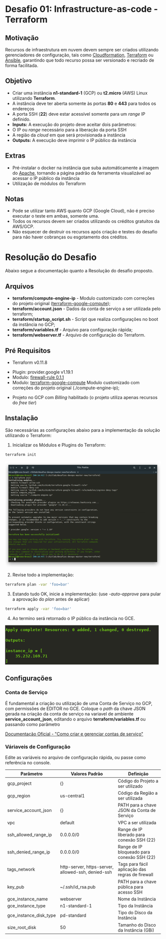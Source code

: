 # Desafio 01: Infrastructure-as-code - Terraform

## Motivação

Recursos de infraestrutura em nuvem devem sempre ser criados utilizando gerenciadores de configuração, tais como [Cloudformation](https://aws.amazon.com/cloudformation/), [Terraform](https://www.terraform.io/) ou [Ansible](https://www.ansible.com/), garantindo que todo recurso possa ser versionado e recriado de forma facilitada.

## Objetivo

-   Criar uma instância **n1-standard-1** (GCP) ou **t2.micro** (AWS) Linux utilizando **Terraform**.
-   A instância deve ter aberta somente às portas **80** e **443** para todos os endereços
-   A porta SSH (**22**) deve estar acessível somente para um _range_ IP definido.
-   **Inputs:** A execução do projeto deve aceitar dois parâmetros:
-   O IP ou _range_ necessário para a liberação da porta SSH
-   A região da _cloud_ em que será provisionada a instância
-   **Outputs:** A execução deve imprimir o IP público da instância


## Extras

-   Pré-instalar o docker na instância que suba automáticamente a imagem do [Apache](https://hub.docker.com/_/httpd/), tornando a página padrão da ferramenta visualizável ao acessar o IP público da instância
-   Utilização de módulos do Terraform

## Notas
-   Pode se utilizar tanto AWS quanto GCP (Google Cloud), não é preciso executar o teste em ambas, somente uma.
-   Todos os recursos devem ser criados utilizando os créditos gratuitos da AWS/GCP.
-   Não esquecer de destruir os recursos após criação e testes do desafio para não haver cobranças ou esgotamento dos créditos.

# Resolução do Desafio

Abaixo segue a documentação quanto a Resolução do desafio proposto.

## Arquivos

-   **terraform/compute-engine-ip** - Modulo customizado com correções do projeto original ([terraform-google-compute](https://github.com/akbaribnu/terraform-google-compute));
-   **terraform/account.json**      - Dados da conta de serviço a ser utilizada pelo terraform;
-   **terraform/startup_script.sh** - Script que realiza configurações no boot da instância no GCP;
-   **terraform/variables.tf**      - Arquivo para configuração rápida;
-   **terraform/webserver.tf**      - Arquivo de configuração do Terraform.

## Pré Requisitos
*   Terraform v0.11.8
 -    Plugin: provider.google v1.19.1
 -    Modulo: [firewall-rule 0.1.1](https://registry.terraform.io/modules/kickin6/firewall-rule/google/0.1.1)
 -    Modulo: [terraform-google-compute](https://github.com/akbaribnu/terraform-google-compute) Modulo customizado com correções do projeto original (./compute-engine-ip);
* Projeto no GCP com _Billing_ habilitado (o projeto utiliza apenas recursos do _free tier_)

## Instalação

São necessárias as configurações abaixo para a implementação da solução utilizando o Terraform:

1.  Inicializar os Módulos e Plugins do Terraform:

```bash
terraform init
```
![terraform](../images/image-01.png)

2.  Revise todo a implementação:
```bash
terraform plan -var 'foo=bar'
```

3.  Estando tudo OK, inicie a implementação: (use _-auto-approve_ para pular a aprovação do _plan_ antes de aplicar)
```bash
terraform apply -var 'foo=bar'
```
4.  Ao termino será retornado o IP público da instância no GCE.

![terraform](../images/image-02.png)

## Configurações
### Conta de Serviço
É fundamental a criação ou utilização de uma Conta de Serviço no GCP, com permissões de EDITOR no GCE. Coloque o _path_ da chave JSON gerada na criação da conta de serviço na variavel de ambiente **service_account_json**, editando o arquivo **terraform/variables.tf** ou passando como parâmetro

[Documentação Oficial - "Como criar e gerenciar contas de serviço"](https://cloud.google.com/iam/docs/creating-managing-service-accounts)


### Váriaveis de Configuração
  Edite as variáveis no arquivo de configuração rápida, ou passe como referência no console.

| Parâmetro              | Valores Padrão                                     | Definição                                        |
| ---------------------- | -------------------------------------------------- | ------------------------------------------------ |
| gcp_project            | {}                                                 | Código do Projeto a ser utilizado                |
| gcp_region             | us-central1                                        | Código da Região a ser utilizada                 |
| service_account_json   | {}                                                 | PATH para a chave JSON da Conta de Serviço       |
| vpc                    | default                                            | VPC a ser utilizada                              |
| ssh_allowed_range_ip   | 0.0.0.0/0                                          | Range de IP liberado para conexão SSH (22)       |
| ssh_denied_range_ip    | 0.0.0.0/0                                          | Range de IP bloqueado para conexão SSH (22)      |
| tags_network           | http-server, https-server, allowed-ssh, denied-ssh | Tags para fácil aplicação das regras de firewall |
| key_pub                | ~/.ssh/id_rsa.pub                                  | PATH para a chave pública para acesso SSH        |
| gce_instance_name      | webserver                                          | Nome da Instância                                |
| gce_instance_type      | n1-standard-1                                      | Tipo da Instância                                |
| gce_instance_disk_type | pd-standard                                        | Tipo do Disco da Instância                       |
| size_root_disk         | 50                                                 | Tamanho do Disco da Instância (GBi)              |

